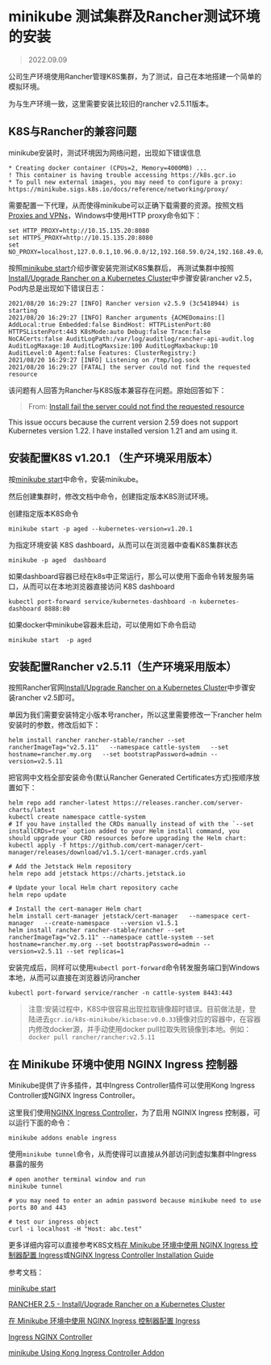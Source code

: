 # minikube 测试集群及Rancher测试环境的安装

> 2022.09.09

公司生产环境使用Rancher管理K8S集群，为了测试，自己在本地搭建一个简单的模拟环境。

为与生产环境一致，这里需要安装比较旧的rancher v2.5.11版本。

## K8S与Rancher的兼容问题

minikube安装时，测试环境因为网络问题，出现如下错误信息

```
* Creating docker container (CPUs=2, Memory=4000MB) ...
! This container is having trouble accessing https://k8s.gcr.io
* To pull new external images, you may need to configure a proxy: https://minikube.sigs.k8s.io/docs/reference/networking/proxy/
```

需要配置一下代理，从而使得minikube可以正确下载需要的资源。按照文档[Proxies and VPNs](https://minikube.sigs.k8s.io/docs/reference/networking/proxy/)，Windows中使用HTTP proxy命令如下：

```
set HTTP_PROXY=http://10.15.135.20:8080
set HTTPS_PROXY=http://10.15.135.20:8080
set NO_PROXY=localhost,127.0.0.1,10.96.0.0/12,192.168.59.0/24,192.168.49.0/24,192.168.39.0/24

```

按照[minikube start](https://minikube.sigs.k8s.io/docs/start/)介绍步骤安装完测试K8S集群后，
再测试集群中按照[Install/Upgrade Rancher on a Kubernetes Cluster](https://rancher.com/docs/rancher/v2.5/en/installation/install-rancher-on-k8s/)中步骤安装rancher v2.5，
Pod内总是出现如下错误日志：

```
2021/08/20 16:29:27 [INFO] Rancher version v2.5.9 (3c5418944) is starting
2021/08/20 16:29:27 [INFO] Rancher arguments {ACMEDomains:[] AddLocal:true Embedded:false BindHost: HTTPListenPort:80 HTTPSListenPort:443 K8sMode:auto Debug:false Trace:false NoCACerts:false AuditLogPath:/var/log/auditlog/rancher-api-audit.log AuditLogMaxage:10 AuditLogMaxsize:100 AuditLogMaxbackup:10 AuditLevel:0 Agent:false Features: ClusterRegistry:}
2021/08/20 16:29:27 [INFO] Listening on /tmp/log.sock
2021/08/20 16:29:27 [FATAL] the server could not find the requested resource
```

该问题有人回答为Rancher与K8S版本兼容存在问题。原始回答如下：
> From: [Install fail the server could not find the requested resource](https://forums.rancher.com/t/install-fail-the-server-could-not-find-the-requested-resource/20974)

This issue occurs because the current version 2.59 does not support Kubernetes version 1.22.
I have installed version 1.21 and am using it.

## 安装配置K8S v1.20.1 （生产环境采用版本）

按[minikube start](https://minikube.sigs.k8s.io/docs/start/)中命令，安装minikube。

然后创建集群时，修改文档中命令，创建指定版本K8S测试环境。


创建指定版本K8S命令

```
minikube start -p aged --kubernetes-version=v1.20.1
```

为指定环境安装 K8S dashboard，从而可以在浏览器中查看K8S集群状态

```
minikube -p aged  dashboard
```

如果dashboard容器已经在k8s中正常运行，那么可以使用下面命令转发服务端口，从而可以在本地浏览器直接访问 K8S dashboard

```
kubectl port-forward service/kubernetes-dashboard -n kubernetes-dashboard 8888:80
```

如果docker中minikube容器未启动，可以使用如下命令启动

```
minikube start  -p aged
```

## 安装配置Rancher v2.5.11（生产环境采用版本）

按照Rancher官网[Install/Upgrade Rancher on a Kubernetes Cluster](https://rancher.com/docs/rancher/v2.5/en/installation/install-rancher-on-k8s/)中步骤安装rancher v2.5即可。

单因为我们需要安装特定小版本号rancher，所以这里需要修改一下rancher helm安装时的参数，修改后如下：

```
helm install rancher rancher-stable/rancher --set rancherImageTag="v2.5.11"   --namespace cattle-system   --set hostname=rancher.my.org   --set bootstrapPassword=admin --version=v2.5.11
```

把官网中文档全部安装命令(默认Rancher Generated Certificates方式)按顺序放置如下：

```
helm repo add rancher-latest https://releases.rancher.com/server-charts/latest
kubectl create namespace cattle-system
# If you have installed the CRDs manually instead of with the `--set installCRDs=true` option added to your Helm install command, you should upgrade your CRD resources before upgrading the Helm chart:
kubectl apply -f https://github.com/cert-manager/cert-manager/releases/download/v1.5.1/cert-manager.crds.yaml

# Add the Jetstack Helm repository
helm repo add jetstack https://charts.jetstack.io

# Update your local Helm chart repository cache
helm repo update

# Install the cert-manager Helm chart
helm install cert-manager jetstack/cert-manager   --namespace cert-manager   --create-namespace   --version v1.5.1
helm install rancher rancher-stable/rancher --set rancherImageTag="v2.5.11" --namespace cattle-system --set hostname=rancher.my.org --set bootstrapPassword=admin --version=v2.5.11 --set replicas=1
```

安装完成后，同样可以使用`kubectl port-forward`命令转发服务端口到Windows本地，从而可以直接在浏览器访问rancher

```
kubectl port-forward service/rancher -n cattle-system 8443:443
```

> 注意:安装过程中，K8S中很容易出现拉取镜像超时错误。目前做法是，登陆进去`gcr.io/k8s-minikube/kicbase:v0.0.33`镜像对应的容器中，在容器内修改docker源，并手动使用docker pull拉取失败镜像到本地。例如：`docker pull rancher/rancher:v2.5.11`


## 在 Minikube 环境中使用 NGINX Ingress 控制器

Minikube提供了许多插件，其中Ingress Controller插件可以使用Kong Ingress Controller或NGINX Ingress Controller。

这里我们使用[NGINX Ingress Controller](https://kubernetes.github.io/ingress-nginx/deploy/#minikube)，为了启用 NGINIX Ingress 控制器，可以运行下面的命令：

```
minikube addons enable ingress
```

使用`minikube tunnel`命令，从而使得可以直接从外部访问到虚拟集群中Ingress暴露的服务

```
# open another terminal window and run
minikube tunnel

# you may need to enter an admin password because minikube need to use ports 80 and 443 

# test our ingress object
curl -i localhost -H "Host: abc.test"
```


更多详细内容可以直接参考K8S文档[在 Minikube 环境中使用 NGINX Ingress 控制器配置 Ingress](https://kubernetes.io/zh-cn/docs/tasks/access-application-cluster/ingress-minikube/)或[NGINX Ingress Controller Installation Guide](https://kubernetes.github.io/ingress-nginx/deploy/#minikube)

参考文档：

[minikube start](https://minikube.sigs.k8s.io/docs/start/)

[RANCHER 2.5 - Install/Upgrade Rancher on a Kubernetes Cluster](https://rancher.com/docs/rancher/v2.5/en/installation/install-rancher-on-k8s/)

[在 Minikube 环境中使用 NGINX Ingress 控制器配置 Ingress](https://kubernetes.io/zh-cn/docs/tasks/access-application-cluster/ingress-minikube/)

[Ingress NGINX Controller](https://github.com/kubernetes/ingress-nginx)

[minikube Using Kong Ingress Controller Addon](https://minikube.sigs.k8s.io/docs/handbook/addons/kong-ingress/)
